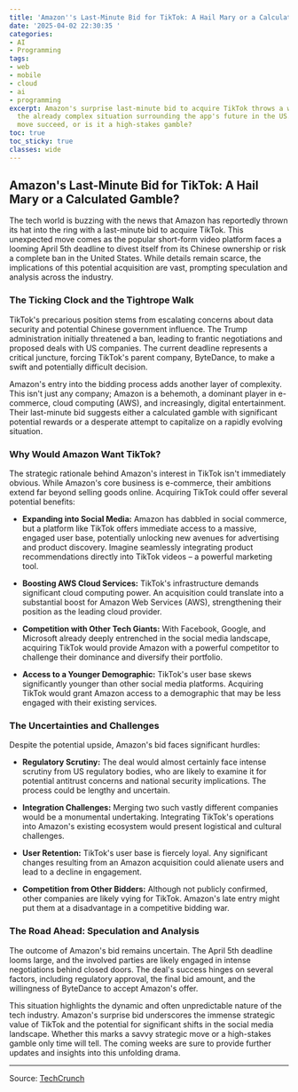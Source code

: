 ```yaml
---
title: 'Amazon''s Last-Minute Bid for TikTok: A Hail Mary or a Calculated Gamble?'
date: '2025-04-02 22:30:35 '
categories:
- AI
- Programming
tags:
- web
- mobile
- cloud
- ai
- programming
excerpt: Amazon's surprise last-minute bid to acquire TikTok throws a wrench into
  the already complex situation surrounding the app's future in the US.  Will this
  move succeed, or is it a high-stakes gamble?
toc: true
toc_sticky: true
classes: wide
---
```


## Amazon's Last-Minute Bid for TikTok: A Hail Mary or a Calculated Gamble?

The tech world is buzzing with the news that Amazon has reportedly thrown its hat into the ring with a last-minute bid to acquire TikTok. This unexpected move comes as the popular short-form video platform faces a looming April 5th deadline to divest itself from its Chinese ownership or risk a complete ban in the United States.  While details remain scarce, the implications of this potential acquisition are vast, prompting speculation and analysis across the industry.

### The Ticking Clock and the Tightrope Walk

TikTok's precarious position stems from escalating concerns about data security and potential Chinese government influence. The Trump administration initially threatened a ban, leading to frantic negotiations and proposed deals with US companies.  The current deadline represents a critical juncture, forcing TikTok's parent company, ByteDance, to make a swift and potentially difficult decision.

Amazon's entry into the bidding process adds another layer of complexity.  This isn't just any company; Amazon is a behemoth, a dominant player in e-commerce, cloud computing (AWS), and increasingly, digital entertainment.  Their last-minute bid suggests either a calculated gamble with significant potential rewards or a desperate attempt to capitalize on a rapidly evolving situation.

### Why Would Amazon Want TikTok?

The strategic rationale behind Amazon's interest in TikTok isn't immediately obvious.  While Amazon's core business is e-commerce, their ambitions extend far beyond selling goods online.  Acquiring TikTok could offer several potential benefits:

* **Expanding into Social Media:** Amazon has dabbled in social commerce, but a platform like TikTok offers immediate access to a massive, engaged user base, potentially unlocking new avenues for advertising and product discovery.  Imagine seamlessly integrating product recommendations directly into TikTok videos – a powerful marketing tool.

* **Boosting AWS Cloud Services:** TikTok's infrastructure demands significant cloud computing power.  An acquisition could translate into a substantial boost for Amazon Web Services (AWS), strengthening their position as the leading cloud provider.

* **Competition with Other Tech Giants:** With Facebook, Google, and Microsoft already deeply entrenched in the social media landscape, acquiring TikTok would provide Amazon with a powerful competitor to challenge their dominance and diversify their portfolio.

* **Access to a Younger Demographic:** TikTok's user base skews significantly younger than other social media platforms.  Acquiring TikTok would grant Amazon access to a demographic that may be less engaged with their existing services.

### The Uncertainties and Challenges

Despite the potential upside, Amazon's bid faces significant hurdles:

* **Regulatory Scrutiny:**  The deal would almost certainly face intense scrutiny from US regulatory bodies, who are likely to examine it for potential antitrust concerns and national security implications.  The process could be lengthy and uncertain.

* **Integration Challenges:** Merging two such vastly different companies would be a monumental undertaking.  Integrating TikTok's operations into Amazon's existing ecosystem would present logistical and cultural challenges.

* **User Retention:**  TikTok's user base is fiercely loyal.  Any significant changes resulting from an Amazon acquisition could alienate users and lead to a decline in engagement.

* **Competition from Other Bidders:** Although not publicly confirmed, other companies are likely vying for TikTok.  Amazon's late entry might put them at a disadvantage in a competitive bidding war.

### The Road Ahead: Speculation and Analysis

The outcome of Amazon's bid remains uncertain.  The April 5th deadline looms large, and the involved parties are likely engaged in intense negotiations behind closed doors.  The deal's success hinges on several factors, including regulatory approval, the final bid amount, and the willingness of ByteDance to accept Amazon's offer.

This situation highlights the dynamic and often unpredictable nature of the tech industry.  Amazon's surprise bid underscores the immense strategic value of TikTok and the potential for significant shifts in the social media landscape.  Whether this marks a savvy strategic move or a high-stakes gamble only time will tell.  The coming weeks are sure to provide further updates and insights into this unfolding drama.


---

Source: [TechCrunch](https://techcrunch.com/2025/04/02/amazon-reportedly-submits-last-minute-bid-to-acquire-tiktok/)